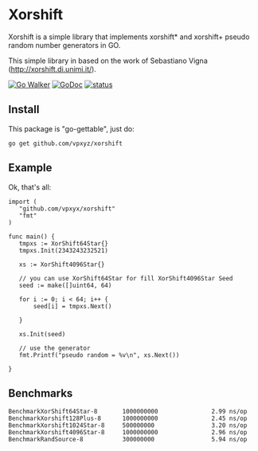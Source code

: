 # Xorshift

Xorshift is a simple library that implements xorshift* and xorshift+ pseudo random number generators in GO.

This simple library in based on the work of Sebastiano Vigna (http://xorshift.di.unimi.it/).

[![Go Walker](https://img.shields.io/badge/Go%20Walker-API%20Documentation-green.svg?style=flat)](https://gowalker.org/github.com//vpxyz/xorshift)
[![GoDoc](https://godoc.org/github.com/vpxyz/xorshift?status.svg)](https://godoc.org/github.com/vpxyz/xorshift)
[![status](https://sourcegraph.com/api/repos/github.com/vpxyz/xorshift/.badges/status.svg)](https://sourcegraph.com/github.com/vpxyz/xorshift)

## Install

This package is "go-gettable", just do:

    go get github.com/vpxyz/xorshift

## Example

Ok, that's all:

    import (
       "github.com/vpxyx/xorshift"
       "fmt"
    )

    func main() {
   	   tmpxs := XorShift64Star{}
   	   tmpxs.Init(2343243232521)

       xs := XorShift4096Star{}

       // you can use XorShift64Star for fill XorShift4096Star Seed
       seed := make([]uint64, 64)

	   for i := 0; i < 64; i++ {
	       seed[i] = tmpxs.Next()

       }

       xs.Init(seed)
       
       // use the generator
       fmt.Printf("pseudo random = %v\n", xs.Next())
       
    }


## Benchmarks

    BenchmarkXorShift64Star-8       1000000000               2.99 ns/op
    BenchmarkXorshift128Plus-8      1000000000               2.45 ns/op
    BenchmarkXorshift1024Star-8     500000000                3.20 ns/op
    BenchmarkXorshift4096Star-8     1000000000               2.96 ns/op
    BenchmarkRandSource-8           300000000                5.94 ns/op



